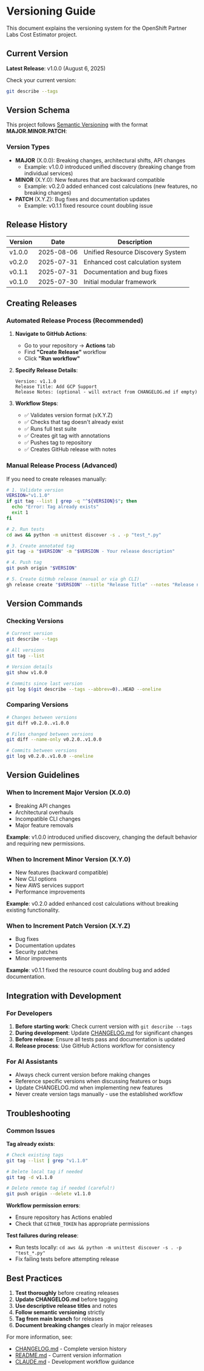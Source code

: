 # Versioning Guide

This document explains the versioning system for the OpenShift Partner Labs Cost Estimator project.

## Current Version

**Latest Release**: v1.0.0 (August 6, 2025)

Check your current version:
```bash
git describe --tags
```

## Version Schema

This project follows [Semantic Versioning](https://semver.org/) with the format **MAJOR.MINOR.PATCH**:

### Version Types
- **MAJOR** (X.0.0): Breaking changes, architectural shifts, API changes
  - Example: v1.0.0 introduced unified discovery (breaking change from individual services)
- **MINOR** (X.Y.0): New features that are backward compatible
  - Example: v0.2.0 added enhanced cost calculations (new features, no breaking changes)
- **PATCH** (X.Y.Z): Bug fixes and documentation updates
  - Example: v0.1.1 fixed resource count doubling issue

## Release History

| Version | Date | Description |
|---------|------|-------------|
| v1.0.0 | 2025-08-06 | Unified Resource Discovery System |
| v0.2.0 | 2025-07-31 | Enhanced cost calculation system |
| v0.1.1 | 2025-07-31 | Documentation and bug fixes |
| v0.1.0 | 2025-07-30 | Initial modular framework |

## Creating Releases

### Automated Release Process (Recommended)

1. **Navigate to GitHub Actions**:
   - Go to your repository → **Actions** tab
   - Find **"Create Release"** workflow
   - Click **"Run workflow"**

2. **Specify Release Details**:
   ```
   Version: v1.1.0
   Release Title: Add GCP Support
   Release Notes: (optional - will extract from CHANGELOG.md if empty)
   ```

3. **Workflow Steps**:
   - ✅ Validates version format (vX.Y.Z)
   - ✅ Checks that tag doesn't already exist
   - ✅ Runs full test suite
   - ✅ Creates git tag with annotations
   - ✅ Pushes tag to repository
   - ✅ Creates GitHub release with notes

### Manual Release Process (Advanced)

If you need to create releases manually:

```bash
# 1. Validate version
VERSION="v1.1.0"
if git tag --list | grep -q "^${VERSION}$"; then
  echo "Error: Tag already exists"
  exit 1
fi

# 2. Run tests
cd aws && python -m unittest discover -s . -p "test_*.py"

# 3. Create annotated tag
git tag -a "$VERSION" -m "$VERSION - Your release description"

# 4. Push tag
git push origin "$VERSION"

# 5. Create GitHub release (manual or via gh CLI)
gh release create "$VERSION" --title "Release Title" --notes "Release notes"
```

## Version Commands

### Checking Versions
```bash
# Current version
git describe --tags

# All versions
git tag --list

# Version details
git show v1.0.0

# Commits since last version
git log $(git describe --tags --abbrev=0)..HEAD --oneline
```

### Comparing Versions
```bash
# Changes between versions
git diff v0.2.0..v1.0.0

# Files changed between versions
git diff --name-only v0.2.0..v1.0.0

# Commits between versions
git log v0.2.0..v1.0.0 --oneline
```

## Version Guidelines

### When to Increment Major Version (X.0.0)
- Breaking API changes
- Architectural overhauls
- Incompatible CLI changes
- Major feature removals

**Example**: v1.0.0 introduced unified discovery, changing the default behavior and requiring new permissions.

### When to Increment Minor Version (X.Y.0)
- New features (backward compatible)
- New CLI options
- New AWS services support
- Performance improvements

**Example**: v0.2.0 added enhanced cost calculations without breaking existing functionality.

### When to Increment Patch Version (X.Y.Z)
- Bug fixes
- Documentation updates
- Security patches
- Minor improvements

**Example**: v0.1.1 fixed the resource count doubling bug and added documentation.

## Integration with Development

### For Developers
1. **Before starting work**: Check current version with `git describe --tags`
2. **During development**: Update [CHANGELOG.md](CHANGELOG.md) for significant changes
3. **Before release**: Ensure all tests pass and documentation is updated
4. **Release process**: Use GitHub Actions workflow for consistency

### For AI Assistants
- Always check current version before making changes
- Reference specific versions when discussing features or bugs
- Update CHANGELOG.md when implementing new features
- Never create version tags manually - use the established workflow

## Troubleshooting

### Common Issues

**Tag already exists**:
```bash
# Check existing tags
git tag --list | grep "v1.1.0"

# Delete local tag if needed
git tag -d v1.1.0

# Delete remote tag if needed (careful!)
git push origin --delete v1.1.0
```

**Workflow permission errors**:
- Ensure repository has Actions enabled
- Check that `GITHUB_TOKEN` has appropriate permissions

**Test failures during release**:
- Run tests locally: `cd aws && python -m unittest discover -s . -p "test_*.py"`
- Fix failing tests before attempting release

## Best Practices

1. **Test thoroughly** before creating releases
2. **Update CHANGELOG.md** before tagging
3. **Use descriptive release titles** and notes
4. **Follow semantic versioning** strictly
5. **Tag from main branch** for releases
6. **Document breaking changes** clearly in major releases

For more information, see:
- [CHANGELOG.md](CHANGELOG.md) - Complete version history
- [README.md](README.md) - Current version information
- [CLAUDE.md](CLAUDE.md) - Development workflow guidance